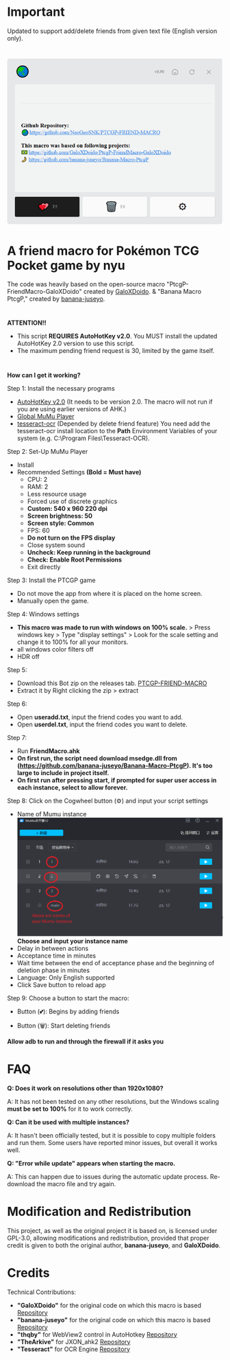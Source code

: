 # Important

Updated to support add/delete friends from given text file (English version only).

#

![Interface](https://github.com/NeoGeoSNK/PTCGP-FRIEND-MACRO/blob/2bbd98f6692760766989a91ade69c3c7795cd55c/Capture.PNG)

# A friend macro for Pokémon TCG Pocket game by nyu

The code was heavily based on the open-source macro "PtcgP-FriendMacro-GaloXDoido" created by [GaloXDoido](https://github.com/GaloXDoido/PtcgP-FriendMacro-GaloXDoido). & "Banana Macro PtcgP," created by [banana-juseyo](https://github.com/banana-juseyo/Banana-Macro-PtcgP).

#
__ATTENTION!!__

- This script __REQUIRES AutoHotKey v2.0__. You MUST install the updated AutoHotKey 2.0 version to use this script.
- The maximum pending friend request is 30, limited by the game itself.

#
**__How can I get it working?__**

Step 1: Install the necessary programs
- [AutoHotKey v2.0](https://www.autohotkey.com/download/ahk-v2.exe) (It needs to be version 2.0. The macro will not run if you are using earlier versions of AHK.)
- [Global MuMu Player](https://adl.easebar.com/d/g/mumu/c/mumuglobal?type=pc&direct=1)
- [tesseract-ocr](https://github.com/tesseract-ocr/tesseract/releases/download/5.5.0/tesseract-ocr-w64-setup-5.5.0.20241111.exe) (Depended by delete friend feature)
  You need add the tesseract-ocr install location to the **Path** Environment Variables of your system (e.g. C:\Program Files\Tesseract-OCR).

Step 2: Set-Up MuMu Player
- Install
- Recommended Settings **(Bold = Must have)**
  - CPU: 2
  - RAM: 2
  - Less resource usage
  - Forced use of discrete graphics
  - **Custom: 540 x 960 220 dpi**
  - **Screen brightness: 50**
  - **Screen style: Common**
  - FPS: 60
  - **Do not turn on the FPS display**
  - Close system sound
  - **Uncheck: Keep running in the background**
  - **Check: Enable Root Permissions**
  - Exit directly

Step 3: Install the PTCGP game
- Do not move the app from where it is placed on the home screen.
- Manually open the game.

Step 4: Windows settings
- **This macro was made to run with windows on 100% scale.** > Press windows key > Type "display settings" > Look for the scale setting and change it to 100% for all your monitors.
- all windows color filters off
- HDR off

Step 5: 
- Download this Bot zip on the releases tab. [PTCGP-FRIEND-MACRO
](https://github.com/NeoGeoSNK/PTCGP-FRIEND-MACRO/releases)
- Extract it by Right clicking the zip > extract

Step 6: 
- Open **useradd.txt**, input the friend codes you want to add.
- Open **userdel.txt**, input the friend codes you want to delete.

Step 7: 
- Run __FriendMacro.ahk__
- **On first run, the script need download msedge.dll from (https://github.com/banana-juseyo/Banana-Macro-PtcgP). It's too large to include in project itself.**
- **On first run after pressing start, if prompted for super user access in each instance, select to allow forever.**

Step 8: Click on the Cogwheel button (⚙) and input your script settings
- Name of Mumu instance
![Name of Mumu instance](https://github.com/NeoGeoSNK/PTCGP-FRIEND-MACRO/blob/48eb4d57166c75853268699c957507a1e0c49e34/asset/image/instance.PNG)
  **Choose and input your instance name**
- Delay in between actions
- Acceptance time in minutes
- Wait time between the end of acceptance phase and the beginning of deletion phase in minutes
- Language: Only English supported  
- Click Save button to reload app

Step 9: Choose a button to start the macro:

- Button (💕): Begins by adding friends

- Button (🗑️): Start deleting friends
  
 **Allow adb to run and through the firewall if it asks you**


# FAQ

__Q: Does it work on resolutions other than 1920x1080?__

A: It has not been tested on any other resolutions, but the Windows scaling __must be set to 100%__ for it to work correctly.

__Q: Can it be used with multiple instances?__

A: It hasn't been officially tested, but it is possible to copy multiple folders and run them. Some users have reported minor issues, but overall it works well.

__Q: "Error while update" appears when starting the macro.__

A: This can happen due to issues during the automatic update process. Re-download the macro file and try again.


# Modification and Redistribution

This project, as well as the original project it is based on, is licensed under GPL-3.0, allowing modifications and redistribution, provided that proper credit is given to both the original author, __banana-juseyo__, and __GaloXDoido__.

# Credits

Technical Contributions:
 - __"GaloXDoido"__ for the original code on which this macro is based
    [Repository](https://github.com/GaloXDoido/PtcgP-FriendMacro-GaloXDoido)
 - __"banana-juseyo"__ for the original code on which this macro is based
    [Repository](https://github.com/banana-juseyo/Banana-Macro-PtcgP)
 - __"thqby"__ for WebView2 control in AutoHotkey
    [Repository](https://github.com/thqby/ahk2_lib)
 - __"TheArkive"__ for JXON_ahk2
    [Repository](https://github.com/TheArkive/JXON_ahk2)
 - __"Tesseract"__ for OCR Engine
    [Repository](https://github.com/tesseract-ocr/tesseract)
